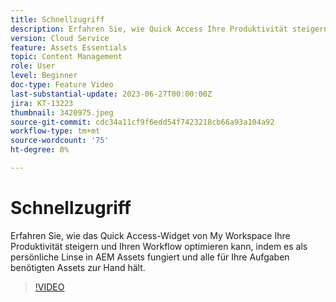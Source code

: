 ```yaml
---
title: Schnellzugriff
description: Erfahren Sie, wie Quick Access Ihre Produktivität steigern und Ihren Workflow optimieren kann, indem es als persönliche Linse in AEM Assets fungiert und alle für Ihre Aufgaben benötigten Assets zur Hand hält.
version: Cloud Service
feature: Assets Essentials
topic: Content Management
role: User
level: Beginner
doc-type: Feature Video
last-substantial-update: 2023-06-27T00:00:00Z
jira: KT-13223
thumbnail: 3420975.jpeg
source-git-commit: cdc34a11cf9f6edd54f7423218cb66a93a104a92
workflow-type: tm+mt
source-wordcount: '75'
ht-degree: 0%

---
```



# Schnellzugriff

Erfahren Sie, wie das Quick Access-Widget von My Workspace Ihre Produktivität steigern und Ihren Workflow optimieren kann, indem es als persönliche Linse in AEM Assets fungiert und alle für Ihre Aufgaben benötigten Assets zur Hand hält.

>[!VIDEO](https://video.tv.adobe.com/v/3420975/?learn=on)
